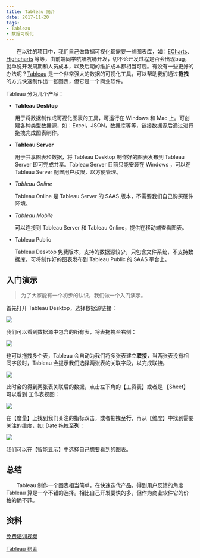 ```yaml
---
title: Tableau 简介
date: 2017-11-20
tags:
- Tableau
- 数据可视化
---
```


　　在以往的项目中，我们自己做数据可视化都需要一些图表库，如：[ECharts](http://echarts.baidu.com/)、[Highcharts](https://www.highcharts.com/) 等等，由前端同学吭哧吭哧开发，切不论开发过程是否会出现bug，就单说开发周期和人员成本，以及后期的维护成本都相当可观。有没有一些更好的办法呢？[Tableau](https://www.tableau.com/) 是一个非常强大的数据的可视化工具，可以帮助我们通过**拖拽**的方式快速制作出一张图表，但它是一个商业软件。

Tableau 分为几个产品：

* **Tableau Desktop**

  用于将数据制作成可视化图表的工具，可运行在 Windows 和 Mac 上。可创建各种类型数据源，如：Excel，JSON，数据库等等，链接数据源后通过进行拖拽完成图表制作。

* **Tableau Server**

  用于共享图表和数据，将 Tableau Desktop 制作好的图表发布到 Tableau Server 即可完成共享。Tableau Server 目前只能安装在 Windows ，可以在 Tableau Server 配置用户权限，以方便管理。

* *Tableau Online*

  Tableau Online 是 Tableau Server 的 SAAS 版本，不需要我们自己购买硬件环境。

* *Tableau Mobile*

  可以连接到 Tableau Server 和 Tableau Online，提供在移动端查看图表。

* Tableau Public 

  Tableau Desktop 免费版本，支持的数据源较少，只包含文件系统，不支持数据库。可将制作好的图表发布到 Tableau Public 的 SAAS 平台上。




## 入门演示

> 为了大家能有一个初步的认识，我们做一个入门演示。

首先打开 Tableau Desktop，选择数据源链接：

![](/assets/images/tableau/01.png)

我们可以看到数据源中包含的所有表，将表拖拽至右侧：

![](./tableau/2.jpg)

也可以拖拽多个表，Tableau 会自动为我们将多张表建立**联接**，当两张表没有相同字段时，Tableau 会提示我们选择两张表的关联字段，以完成联接。

![](/assets/images/tableau/3.jpg)

此时会的得到两张表关联后的数据，点击左下角的【工资表】或者是 【Sheet】可以看到 工作表视图：

![](./tableau/4.jpg)

在【度量】上找到我们关注的指标双击，或者拖拽至**行**，再从【维度】中找到需要关注的维度，如: Date 拖拽至**列**：

![](/assets/images/tableau/5.jpg)

我们可以在【智能显示】中选择自己想要看到的图表。

## 总结

　　Tableau 制作一个图表相当简单，在快速迭代产品，得到用户反馈的角度 Tableau 算是一个不错的选择。相比自己开发要快的多，但作为商业软件它的价格的确不菲。



## 资料

[免费培训视频](https://www.tableau.com/zh-cn/learn/training)

[Tableau 帮助](https://www.tableau.com/zh-cn/support/help)

